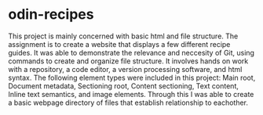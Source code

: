 # odin-recipes
This project is mainly concerned with basic html and file structure. The assignment is to create a website that displays a few different recipe guides.
It was able to demonstrate the relevance and neccesity of Git, using commands to create and organize file structure. It involves hands on work with a repository, a code editor, a version processing software, and html syntax. The following element types were included in this project:
Main root, Document metadata, Sectioning root, Content sectioning, Text content, Inline text semantics, and image elements.
Through this I was able to create a basic webpage directory of files that establish relationship to eachother.